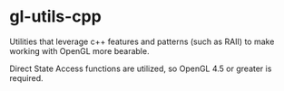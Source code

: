 # gl-utils-cpp
Utilities that leverage c++ features and patterns (such as RAII) to make working with OpenGL more bearable.

Direct State Access functions are utilized, so OpenGL 4.5 or greater is required.